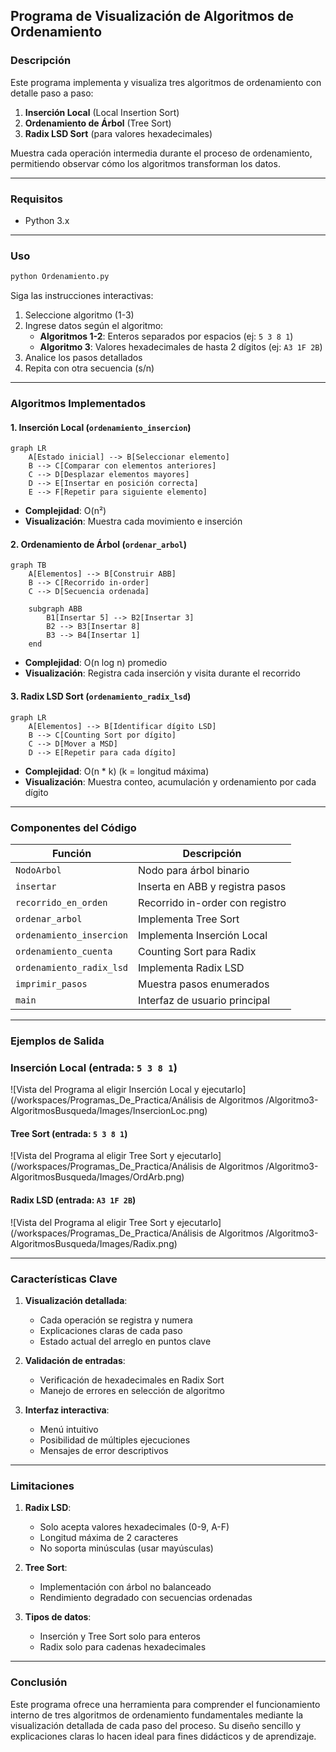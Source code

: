 ## Programa de Visualización de Algoritmos de Ordenamiento

### Descripción
Este programa implementa y visualiza tres algoritmos de ordenamiento con detalle paso a paso:
1. **Inserción Local** (Local Insertion Sort)
2. **Ordenamiento de Árbol** (Tree Sort)
3. **Radix LSD Sort** (para valores hexadecimales)

Muestra cada operación intermedia durante el proceso de ordenamiento, permitiendo observar cómo los algoritmos transforman los datos.

---

### Requisitos
- Python 3.x

---

### Uso
```bash
python Ordenamiento.py
```
Siga las instrucciones interactivas:
1. Seleccione algoritmo (1-3)
2. Ingrese datos según el algoritmo:
   - **Algoritmos 1-2**: Enteros separados por espacios (ej: `5 3 8 1`)
   - **Algoritmo 3**: Valores hexadecimales de hasta 2 dígitos (ej: `A3 1F 2B`)
3. Analice los pasos detallados
4. Repita con otra secuencia (s/n)

---

### Algoritmos Implementados

#### 1. Inserción Local (`ordenamiento_insercion`)
```mermaid
graph LR
    A[Estado inicial] --> B[Seleccionar elemento]
    B --> C[Comparar con elementos anteriores]
    C --> D[Desplazar elementos mayores]
    D --> E[Insertar en posición correcta]
    E --> F[Repetir para siguiente elemento]
```
- **Complejidad**: O(n²)
- **Visualización**: Muestra cada movimiento e inserción

#### 2. Ordenamiento de Árbol (`ordenar_arbol`)
```mermaid
graph TB
    A[Elementos] --> B[Construir ABB]
    B --> C[Recorrido in-order]
    C --> D[Secuencia ordenada]
    
    subgraph ABB
        B1[Insertar 5] --> B2[Insertar 3]
        B2 --> B3[Insertar 8]
        B3 --> B4[Insertar 1]
    end
```
- **Complejidad**: O(n log n) promedio
- **Visualización**: Registra cada inserción y visita durante el recorrido

#### 3. Radix LSD Sort (`ordenamiento_radix_lsd`)
```mermaid
graph LR
    A[Elementos] --> B[Identificar dígito LSD]
    B --> C[Counting Sort por dígito]
    C --> D[Mover a MSD]
    D --> E[Repetir para cada dígito]
```
- **Complejidad**: O(n * k) (k = longitud máxima)
- **Visualización**: Muestra conteo, acumulación y ordenamiento por cada dígito

---

### Componentes del Código
| Función | Descripción |
|---------|-------------|
| `NodoArbol` | Nodo para árbol binario |
| `insertar` | Inserta en ABB y registra pasos |
| `recorrido_en_orden` | Recorrido in-order con registro |
| `ordenar_arbol` | Implementa Tree Sort |
| `ordenamiento_insercion` | Implementa Inserción Local |
| `ordenamiento_cuenta` | Counting Sort para Radix |
| `ordenamiento_radix_lsd` | Implementa Radix LSD |
| `imprimir_pasos` | Muestra pasos enumerados |
| `main` | Interfaz de usuario principal |

---

### Ejemplos de Salida

### Inserción Local (entrada: `5 3 8 1`)

![Vista del Programa al eligir Inserción Local y ejecutarlo](/workspaces/Programas_De_Practica/Análisis de Algoritmos /Algoritmo3-AlgoritmosBusqueda/Images/InsercionLoc.png)


#### Tree Sort (entrada: `5 3 8 1`)

![Vista del Programa al eligir Tree Sort y ejecutarlo](/workspaces/Programas_De_Practica/Análisis de Algoritmos /Algoritmo3-AlgoritmosBusqueda/Images/OrdArb.png)


#### Radix LSD (entrada: `A3 1F 2B`)

![Vista del Programa al eligir Tree Sort y ejecutarlo](/workspaces/Programas_De_Practica/Análisis de Algoritmos /Algoritmo3-AlgoritmosBusqueda/Images/Radix.png)
 
---

### Características Clave
1. **Visualización detallada**:
   - Cada operación se registra y numera
   - Explicaciones claras de cada paso
   - Estado actual del arreglo en puntos clave

2. **Validación de entradas**:
   - Verificación de hexadecimales en Radix Sort
   - Manejo de errores en selección de algoritmo

3. **Interfaz interactiva**:
   - Menú intuitivo
   - Posibilidad de múltiples ejecuciones
   - Mensajes de error descriptivos

---

### Limitaciones
1. **Radix LSD**:
   - Solo acepta valores hexadecimales (0-9, A-F)
   - Longitud máxima de 2 caracteres
   - No soporta minúsculas (usar mayúsculas)

2. **Tree Sort**:
   - Implementación con árbol no balanceado
   - Rendimiento degradado con secuencias ordenadas

3. **Tipos de datos**:
   - Inserción y Tree Sort solo para enteros
   - Radix solo para cadenas hexadecimales


---

### Conclusión
Este programa ofrece una herramienta para comprender el funcionamiento interno de tres algoritmos de ordenamiento fundamentales mediante la visualización detallada de cada paso del proceso. Su diseño sencillo y explicaciones claras lo hacen ideal para fines didácticos y de aprendizaje.